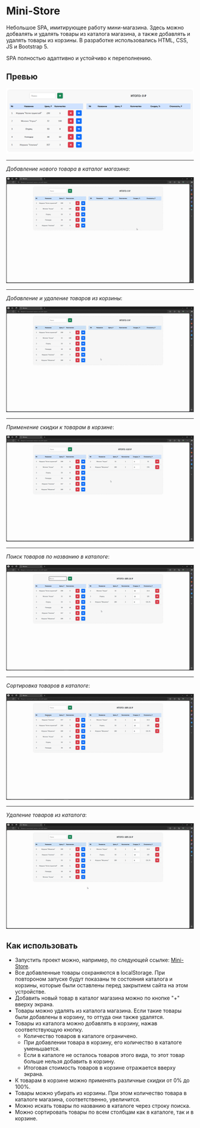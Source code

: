 # Mini-Store
Небольшое SPA, имитирующее работу мини-магазина. Здесь можно добвалять и удалять товары из каталога магазина, а также добавлять и удалять товары из корзины. В разработке использовались HTML, CSS, JS и Bootstrap 5.

SPA полностью адаптивно и устойчиво к переполнению.

## Превью
![Страница мини-магазина](preview/Store.png)

---
*Добавление нового товара в каталог магазина*:

![Новый товар в магазине](preview/Add-a-new-product.gif)

---
*Добавление и удаление товаров из корзины*:

![Добавление и удаление товаров из корзины](preview/Add-and-remove-items-from-the-cart.gif)

---
*Применение скидки к товарам в корзине*:

![Применение скидок](preview/Applying-the-discount.gif)

---
*Поиск товаров по названию в каталоге*:

![Поиск товаров](preview/Search-products-by-name.gif)

---
*Сортировка товаров в каталоге*:

![Сортировка товаров](preview/Sorting-of-goods.gif)

---
*Удаление товаров из каталога*:

![Удаление товаров](preview/Delete-goods.gif)

## Как использовать
* Запустить проект можно, например, по следующей ссылке: [Mini-Store](https://helluna.github.io/Mini-Store/).
* Все добавленные товары сохраняются в localStorage. При повтороном запуске будут показаны те состояния каталога и корзины, которые были оставлены перед закрытием сайта на этом устройстве.
* Добавить новый товар в каталог магазина можно по кнопке "+" вверху экрана.
* Товары можно удалять из каталога магазина. Если такие товары были добавлены в корзину, то оттуда они также удалятся.
* Товары из каталога можно добавлять в корзину, нажав соответствующую кнопку.
    - Количество товаров в каталоге ограничено.
    - При добавлении товара в корзину, его количество в каталоге уменьшается.
    - Если в каталоге не осталось товаров этого вида, то этот товар больше нельзя добавить в корзину.
    - Итоговая стоимость товаров в корзине отражается вверху экрана.
* К товарам в корзине можно применять различные скидки от 0% до 100%.
* Товары можно убирать из корзины. При этом количество товара в каталоге магазина, соответственно, увеличится.
* Можно искать товары по названию в каталоге через строку поиска.
* Можно сортировать товары по всем столбцам как в каталоге, так и в корзине.
